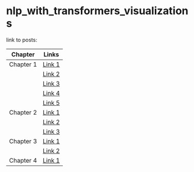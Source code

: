 # nlp_with_transformers_visualizations

link to posts:

| Chapter  | Links                                               |
|----------|----------------------------------------------------|
| Chapter 1 | [Link 1]((https://www.linkedin.com/posts/abderrazzak-bajjou_deeplearning-visualization-machinelearning-activity-6984205026919391232-Y-Z5?utm_source=share&utm_medium=member_desktop))              |
|          | [Link 2](https://www.linkedin.com/posts/abderrazzak-bajjou_translation-nlp-encoder-activity-6984812428718940160-VaKH?utm_source=share&utm_medium=member_desktop)              |
|          | [Link 3](https://www.linkedin.com/posts/abderrazzak-bajjou_attention-mechanism-activity-6987498464922206209-49H6?utm_source=share&utm_medium=member_desktop)              |
|          | [Link 4](https://www.linkedin.com/posts/abderrazzak-bajjou_code-snippets-activity-6989579536057147392-DGGW?utm_source=share&utm_medium=member_desktop)              |
|          | [Link 5](https://www.linkedin.com/posts/abderrazzak-bajjou_transfer-learning-activity-6992457088970932224-aDRM?utm_source=share&utm_medium=member_desktop)              |
| Chapter 2 | [Link 1](https://rb.gy/0jif5)                    |
|          | [Link 2](https://rb.gy/4sqrj)                    |
|          | [Link 3](https://rb.gy/rvhhz)                    |
| Chapter 3 | [Link 1](https://rb.gy/5ctkh)                    |
|          | [Link 2](https://rb.gy/onjmy)                    |
| Chapter 4 | [Link 1](https://t.ly/3UfqS)                    |
